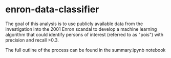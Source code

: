# enron-data-classifier

The goal of this analysis is to use publicly available data from the investigation into the 2001 Enron scandal 
to develop a machine learning algorithm that could identify persons of interest (referred to as "pois") with 
precision and recall >0.3.

The full outline of the process can be found in the summary.ipynb notebook
